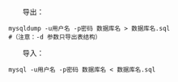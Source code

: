

　　导出：
  
```shell
mysqldump -u用户名 -p密码 数据库名 > 数据库名.sql
#（注意：-d 参数只导出表结构）
```

　　导入：

```shell
mysql -u用户名 -p密码 数据库名 < 数据库名.sql
```
